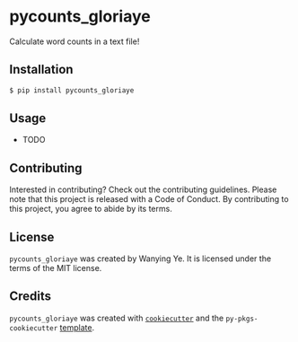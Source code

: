 # pycounts_gloriaye

Calculate word counts in a text file!

## Installation

```bash
$ pip install pycounts_gloriaye
```

## Usage

- TODO

## Contributing

Interested in contributing? Check out the contributing guidelines. Please note that this project is released with a Code of Conduct. By contributing to this project, you agree to abide by its terms.

## License

`pycounts_gloriaye` was created by Wanying Ye. It is licensed under the terms of the MIT license.

## Credits

`pycounts_gloriaye` was created with [`cookiecutter`](https://cookiecutter.readthedocs.io/en/latest/) and the `py-pkgs-cookiecutter` [template](https://github.com/py-pkgs/py-pkgs-cookiecutter).
